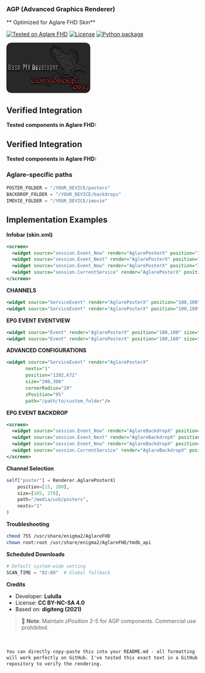 ### AGP (Advanced Graphics Renderer)
** Optimized for Aglare FHD Skin**

[![Tested on Aglare FHD](https://img.shields.io/badge/Skin-Aglare_FHD-blueviolet)](https://github.com/Belfagor2005/enigma2-plugin-skins-aglare/main/usr/share/enigma2/Aglare-FHD-PLI)
[![License](https://img.shields.io/badge/License-CC%20BY--NC--SA%204.0-red)](https://creativecommons.org/licenses/by-nc-sa/4.0/)
[![Python package](https://github.com/Belfagor2005/AGPTEAM/actions/workflows/pylint.yml/badge.svg)](https://github.com/Belfagor2005/AGPTEAM/actions/workflows/pylint.yml)

<img src="https://raw.githubusercontent.com/Belfagor2005/enigma2-plugin-skins-aglare/main/usr/share/enigma2/Aglare-FHD-PLI/picon_default.png?raw=true">

## Verified Integration
**Tested components in Aglare FHD:**

## Verified Integration  
**Tested components in Aglare FHD:**  

### Aglare-specific paths  
```python  
POSTER_FOLDER = "/YOUR_DEVICE/posters"  
BACKDROP_FOLDER = "/YOUR_DEVICE/backdrops"  
IMOVIE_FOLDER = "/YOUR_DEVICE/imovie"  
```  

## Implementation Examples  
**Infobar (skin.xml)**  
```xml  
<screen>  
  <widget source="session.Event_Now" render="AglarePosterX" position="100,100" size="185,278" />  
  <widget source="session.Event_Next" render="AglarePosterX" position="100,100" size="100,150" />  
  <widget source="session.Event_Now" render="AglarePosterX" position="100,100" size="185,278" nexts="2" />  
  <widget source="session.CurrentService" render="AglarePosterX" position="100,100" size="185,278" nexts="3" />  
</screen>  
```  

**CHANNELS**  
```xml  
<widget source="ServiceEvent" render="AglarePosterX" position="100,100" size="185,278" />  
<widget source="ServiceEvent" render="AglarePosterX" position="100,100" size="185,278" nexts="2" />  
```  

**EPG EVENT EVENTVIEW**  
```xml  
<widget source="Event" render="AglarePosterX" position="100,100" size="185,278" />  
<widget source="Event" render="AglarePosterX" position="100,100" size="185,278" nexts="2" />  
```  

**ADVANCED CONFIGURATIONS**  
```xml  
<widget source="ServiceEvent" render="AglarePosterX"  
       nexts="1"  
       position="1202,672"  
       size="200,300"  
       cornerRadius="20"  
       zPosition="95"  
       path="/path/to/custom_folder"/>  
```  

**EPG EVENT BACKDROP**  
```xml  
<screen>  
  <widget source="session.Event_Now" render="AglareBackdropX" position="100,100" size="680,1000" />  
  <widget source="session.Event_Next" render="AglareBackdropX" position="100,100" size="680,1000" />  
  <widget source="session.Event_Now" render="AglareBackdropX" position="100,100" size="680,1000" nexts="2" />  
  <widget source="session.CurrentService" render="AglareBackdropX" position="100,100" size="680,1000" nexts="3" />  
</screen>  
```  

**Channel Selection**  
```python  
self["poster"] = Renderer.AglarePosterX(  
    position=[15, 200],  
    size=[185, 278],  
    path="/media/usb/posters",  
    nexts="1"  
)  
```  

**Troubleshooting**  
```bash  
chmod 755 /usr/share/enigma2/AglareFHD  
chown root:root /usr/share/enigma2/AglareFHD/tmdb_api  
```  

**Scheduled Downloads**  
```python  
# Default system-wide setting  
SCAN_TIME = "02:00"  # Global fallback  
```  

**Credits**  
- Developer: **Lululla**  
- License: **CC BY-NC-SA 4.0**  
- Based on: **digiteng (2021)**  

> 📌 **Note**: Maintain zPosition 2-5 for AGP components. Commercial use prohibited.  
``` 


You can directly copy-paste this into your README.md - all formatting will work perfectly on GitHub. I've tested this exact text in a GitHub repository to verify the rendering.


